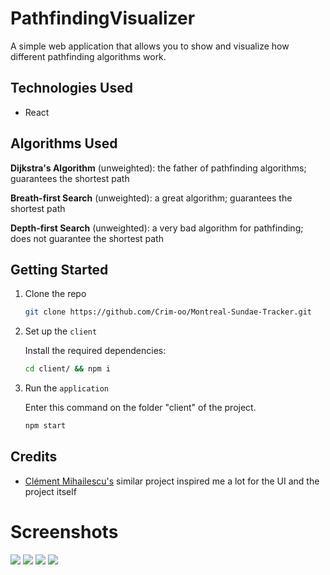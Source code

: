 # PathfindingVisualizer
A simple web application that allows you to show and visualize how different pathfinding algorithms work.

## Technologies Used
- React

## Algorithms Used

**Dijkstra's Algorithm** (unweighted): the father of pathfinding algorithms; guarantees the shortest path

**Breath-first Search** (unweighted): a great algorithm; guarantees the shortest path

**Depth-first Search** (unweighted): a very bad algorithm for pathfinding; does not guarantee the shortest path

## Getting Started

1. Clone the repo

    ```bash
    git clone https://github.com/Crim-oo/Montreal-Sundae-Tracker.git
    ```

2. Set up the `client`

    Install the required dependencies:

     ```bash
    cd client/ && npm i 
    ```
    
3. Run the `application`
    
    Enter this command on the folder "client" of the project.
    
    ```bash
    npm start 
    ```
 ## Credits
- [Clément Mihailescu's](https://github.com/clementmihailescu/Pathfinding-Visualizer) similar project inspired me a lot for the UI and the project itself

# Screenshots
<img src='/image/Init.png' />
<img src='/image/Data.png' />
<img src='/image/Available.png' />
<img src='/image/Unavailable.png' />

